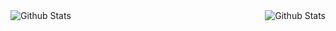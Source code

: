 <img align="left" alt="Github Stats" src="https://github-readme-stats.vercel.app/api?username=amaurymn&theme=react&show_icons=true&hide_title=true&layout=compact" />
<img align="right" alt="Github Stats" src="https://github-readme-stats.vercel.app/api/top-langs/?username=amaurymn&theme=react&show_icons=false&hide_title=false&layout=compact&card_width=270" />
